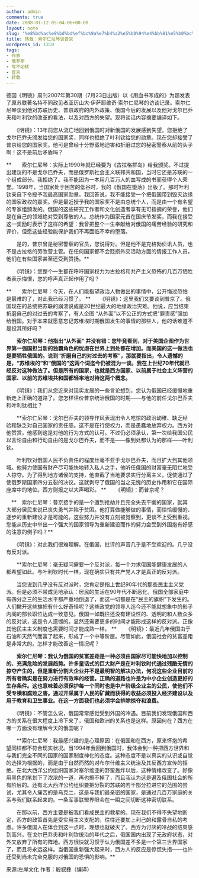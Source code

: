 ```yaml
---
author: admin
comments: true
date: 2008-01-12 05:04:06+00:00
layout: note
slug: '%e8%bd%ac%e8%bd%bd%ef%bc%9a%e7%b4%a2%e5%b0%94%e4%bb%81%e5%b0%bc%e7%90%b4%e8%b0%88%e6%99%ae%e4%ba%ac'
title: 转载：索尔仁尼琴谈普京
wordpress_id: 1310
tags:
- 作家
- 俄罗斯
- 写不如转
- 普京
- 转载
---
```


德国《明镜》周刊2007年第30期（7月23日出版）以《用血书写成的》为题发表了原苏联著名持不同政见者亚历山大·伊萨耶维奇·索尔仁尼琴的访谈记录。索尔仁尼琴谈到他对苏联历史、普京政府的内外政策、俄国今后的发展以及他对戈尔巴乔夫和叶利钦的改革的看法，以及对西方的失望。现将谈话内容摘要编译如下。

　　《明镜》：13年前您从流亡地回到俄国时对新俄国的发展感到失望。您拒绝了戈尔巴乔夫颁发给您的国家奖，同样也拒绝了叶利钦给您的勋章。现在您却接受了普京给您的国家奖。他可是曾经十分野蛮地迫害和折磨过您的秘密警察从前的头子啊！这不是前后矛盾吗？

**　　索尔仁尼琴：实际上1990年就已经要为《古拉格群岛》给我颁奖。不过提出建议的不是戈尔巴乔夫，而是俄罗斯社会主义联邦共和国，当时它还是苏联的一个组成部分。我拒绝了。我不能因为一本用几百万人的血写成的书而获得个人荣誉。1998年，当国家处于困苦的低谷时，我的《俄国在堕落》出版了。那时叶利钦亲自下令授予我最高国家勋章。我回答说，我不能接受一个把俄国带到毁灭边缘的国家政权的嘉奖。但是最近授予我的国家奖不是由总统个人，而是由一个有名望的专家组颁发的。俄国的这些研究工作者和文化创造者享有无可指摘的荣誉，他们是在自己的领域绝对受到尊敬的人。总统作为国家元首在国庆节发奖，而我在接受这一奖励时表示了这样的希望：我曾把整个一生奉献给对俄国的痛苦经验的研究和评价，但愿这些经验能保护我们不再面临不幸的堕落。

　　是的，普京曾是秘密警察的官员，您说得对。但是他不是克格勃侦讯人员，也不是古拉格的劳改营主管。在任何国家都不会贬损外交活动方面的情报工作人员，他们在有些国家甚至还受到赞扬。**

　　《明镜》：您整个一生都在呼吁国家权力为古拉格和共产主义恐怖的几百万牺牲者表示悔恨，您的呼声真正起作用了吗？

**　　索尔仁尼琴：今天，在人们能指望政治人物做出的事情中，公开悔过恐怕是最难的了，对此我已经习惯了。
**
　　《明镜》：这里我们又要谈到普京了。俄国现在的总统把苏联的崩溃说成是20世纪最大的地缘政治灾难。他说，应当结束折磨自己的对过去的考察了，有人企图 “从外面”以不公正的方式把“罪责感”强加给俄国。对于本来就愿意忘记苏维埃时期俄国发生的事情的那些人，他的话难道不是投其所好吗？

　　**索尔仁尼琴：他指出“从外面” 并没有错：您毕竟看到，对于美国企图作为世界第一强国担当新的独霸角色的忧虑在世界上到处都在增加。而美国的这一做法也是要牺牲俄国的。说到“折磨自己的对过去的考察”，那就要指出，令人遗憾的是，“苏维埃的”和“俄国的”这两个词迄今仍被混为一谈。我在上世纪70年代就已经反对这种做法了。但是所有的国家，也就是西方国家、以前属于社会主义阵营的国家、以前的苏维埃共和国都轻率地对待这两个概念。**

　　《明镜》：我们从您近来对现实发展的一些言论想到，您认为俄国已经缓慢地重新走上正确的道路了。您怎样评价普京统治俄国的时期——与他的前任戈尔巴乔夫和叶利钛相比？

　　**索尔仁尼琴：戈尔巴乔夫的领导作风表现出令人吃惊的政治幼稚、缺乏经验和缺乏对自己国家的责任感。这不是在行使权力，而是愚蠢地放弃权力。西方对他赞赏，他感到这是对他的行为方式的认可。不过仍必须承认，第一次给我国公民以言论自由和行动自由的是戈尔巴乔夫，而不是——像到处都认为的那样——叶利钦。

　　叶利钦对俄国人民不负责任的程度丝毫不亚于戈尔巴乔夫，而且扩大到其他领域。他努力使国有财产尽可能快地转入私人之手，他听任俄国的财富毫无阻拦地受人掠夺。为了得到地方诸侯的支持，他直截了当地要求实行分离主义，促使通过了使俄罗斯国家四分五裂的决议。这就剥夺了俄国的当之无愧的历史作用和它在国际座席中的地位。西方则报之以大声喝彩。
**
　　《明镜》：而普京呢？

　**　索尔仁尼琴：普京接手的是一个遭到抢劫并且完全失去平衡的国家，就其大部分居民来说已丧失勇气并陷于贫困。他打算做能够做的事情，而恰恰缓慢的、逐步的重新建设才是可能的。这些努力并没有立刻被觉察到，更谈不上受到重视。您能从历史中举出一个强大的国家领导为重新建设而作的努力会受到外国抱有好感的注意的例子吗？**

　　《明镜》：对此我们很难理解。在俄国，批评的声音几乎是不受欢迎的。几乎没有反对派。

　　**索尔仁尼琴：毫无疑问需要一个反对派，每一个力求俄国能健康发展的人都希望如此。与叶利钦时代一样，现在确实只有共产党人才是真正的反对派。

　　当您说到几乎没有反对派时，您肯定是指上世纪90年代的那些民主主义党派。但是必须不带成见地承认：居民的生活在90年代不断恶化，俄国全部家庭中有四分之三的生活水平都严重地倒退了，而这一切都是在“民主的旗帜”下发生的。人们撇开这些旗帜有什么好奇怪呢？这些政党的领导人迄今还不能就想象中的影子内阁的部长职位达成一致意见。俄国一如既往还没有建设性的、透明的和人数众多的反对派，这是令人遗憾的。显然还需要更多的时间才能形成这样的反对派。正像其他民主主义制度也需要时间才能成熟一样。
**
　　《明镜》：最近几年俄国由于石油和天然气而富了起来，形成了一个中等阶层。尽管如此，俄国社会的贫富差距是非常大的。怎样才能改善这一情况呢？

　　**索尔仁尼琴：我认为俄国的贫富差距是一种必须由国家尽可能快地加以控制的、充满危险的发展趋势。许多童话式的巨大财产是在叶利钦时代通过残酷无情的掠夺产生的，但是重新分割大企业并不是最明智的解决办法，何况这些企业目前的所有者确实是在努力进行有效率的经营。正确的道路也许是为中小企业创造更好的生存条件。这也意味着必须保护每一个同时也是中产阶级企业主的公民，使他们不受专横和腐败之害。通过开采属于人民的矿藏而获得的收益必须投入经济建设以及用于教育和卫生事业。在这一方面我们也必须学会排除掠夺和浪费。**

　　《明镜》：不管怎么说，俄国常常感觉受到外国的冷遇。目前我们发现俄国和西方的关系在很大程度上冷下来了，俄国和欧洲的关系也是这样。原因何在？西方在哪一方面没有理解今天的俄国呢？

　　**索尔仁尼琴：我最感兴趣的是心理原因：在俄国和在西方，原来怀抱的希望同样都不符合现实状况。当1994年我回到俄国时，我体会到一种把西方世界和与我们完全不同的国家的国家制度神化的态度。这种态度不是以真实的认识或自觉的选择为根据的，而是由于自然而然的对布尔什维主义统治及其反西方宣传的拒绝。在北大西洋公约组织国家对塞尔维亚的野蛮轰炸以后，这种情绪改变了。好像用黑色的笔划下了浓浓的一道，再也擦不掉了，而且我认为这是遍及俄国社会的所有阶层的。还有北大西洋公约组织要把分裂的苏联的若干部分拉进它的范围的尝试，尤其令人痛苦的是乌克兰，这是与我们最亲密的国家，是通过几百万家庭的关系与我们联系起来的。一条军事联盟界限会在一瞬之间切断这种密切联系。

　　在那以前，西方主要是被我们看成民主的救星的。现在我们不得不失望地断定，西方的政策首先是受实用主义支配的，往往还要加上利己的和露骨自私的考虑。许多俄国人在体会到这一点时，理想也就破灭了。西方为讨厌的冷战的结束感到高兴，在戈尔巴乔夫和叶利钦统治的年代之后，俄国国内出现了无政府状态，对外又放弃了所有的阵地。西方很快就习惯于认为俄国差不多是一个第三世界国家了，而且将永远这样。当俄国重新强大起来时，西方人的反应是惊慌失措——也许还受到尚未完全克服的对俄国的恐惧的影响。**

来源:左岸文化   作者：殷叙彝（编译）
